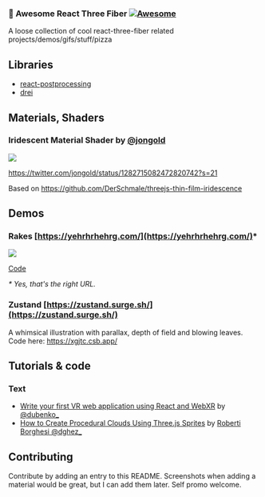 ### 🍕 Awesome React Three Fiber [![Awesome](https://cdn.rawgit.com/sindresorhus/awesome/d7305f38d29fed78fa85652e3a63e154dd8e8829/media/badge.svg)](https://github.com/sindresorhus/awesome)

A loose collection of cool react-three-fiber related projects/demos/gifs/stuff/pizza

## Libraries

- [react-postprocessing](https://github.com/react-spring/react-postprocessing)
- [drei](https://github.com/react-spring/drei)


## Materials, Shaders

### Iridescent Material Shader by [@jongold](https://twitter.com/jongold)

![](https://raw.githubusercontent.com/gsimone/awesome-react-three-fiber/master/screenshots/iridescent.png)

https://twitter.com/jongold/status/1282715082472820742?s=21

Based on https://github.com/DerSchmale/threejs-thin-film-iridescence


## Demos

### Rakes [https://yehrhrhehrg.com/](https://yehrhrhehrg.com/)*
[![](https://raw.githubusercontent.com/gsimone/awesome-react-three-fiber/master/screenshots/rakes.jpg)](https://yehrhrhehrg.com/)

[Code](https://github.com/nickmcmillan/rake)

_* Yes, that's the right URL._

### Zustand [https://zustand.surge.sh/](https://zustand.surge.sh/)
A whimsical illustration with parallax, depth of field and blowing leaves. Code here: https://xgjtc.csb.app/

## Tutorials & code

### Text

- [Write your first VR web application using React and WebXR](https://blog.dubenko.dev/react-xr/) by [@dubenko_](https://twitter.com/dubenko_)
- [How to Create Procedural Clouds Using Three.js Sprites](https://tympanus.net/codrops/2020/01/28/how-to-create-procedural-clouds-using-three-js-sprites/) by [Roberti Borghesi @dghez_](https://twitter.com/dghez_)

## Contributing

Contribute by adding an entry to this README. Screenshots when adding a material would be great, but I can add them later. Self promo welcome.
